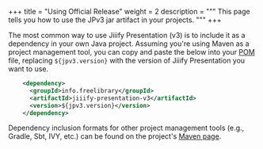 +++
title = "Using Official Release"
weight = 2
description = """
This page tells you how to use the JPv3 jar artifact in your projects.
"""
+++

The most common way to use Jiiify Presentation (v3) is to include it as a dependency in your own Java project. Assuming you're using Maven as a project management tool, 
you can copy and paste the below into your [POM](https://maven.apache.org/pom.html) file, replacing `${jpv3.version}` with the version of Jiiify Presentation you want to 
use.


```xml {linenos=false}
    <dependency>
      <groupId>info.freelibrary</groupId>
      <artifactId>jiiify-presentation-v3</artifactId>
      <version>${jpv3.version}</version>
    </dependency>
```

Dependency inclusion formats for other project management tools (e.g., Gradle, Sbt, IVY, etc.) can be found on the project's [Maven 
page](https://central.sonatype.com/artifact/info.freelibrary/jiiify-presentation-v3).

